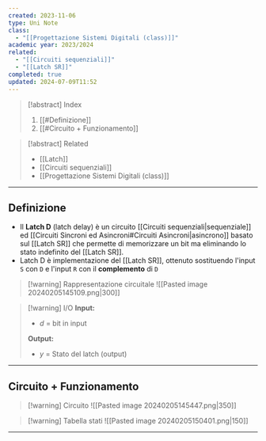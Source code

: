 ```yaml
---
created: 2023-11-06
type: Uni Note
class:
  - "[[Progettazione Sistemi Digitali (class)]]"
academic year: 2023/2024
related:
  - "[[Circuiti sequenziali]]"
  - "[[Latch SR]]"
completed: true
updated: 2024-07-09T11:52
---
```

>[!abstract] Index
>1. [[#Definizione]]
>2. [[#Circuito + Funzionamento]]

>[!abstract] Related
>- [[Latch]]
>- [[Circuiti sequenziali]]
>- [[Progettazione Sistemi Digitali (class)]]

---
## Definizione

- Il **Latch D** (latch delay) è un circuito [[Circuiti sequenziali|sequenziale]] ed [[Circuiti Sincroni ed Asincroni#Circuiti Asincroni|asincrono]] basato sul [[Latch SR]] che permette di memorizzare un bit ma eliminando lo stato indefinito del [[Latch SR]].
- Latch D è implementazione del [[Latch SR]], ottenuto sostituendo l'input `S` con `D`  e l'input `R` con il **complemento** di `D`

>[!warning] Rappresentazione circuitale
>![[Pasted image 20240205145109.png|300]]

>[!warning] I/O
>**Input:**
>- *d* = bit in input
>
>**Output:**
>- *y* = Stato del latch (output)

---
## Circuito + Funzionamento

>[!warning] Circuito
>![[Pasted image 20240205145447.png|350]]

>[!warning] Tabella stati
>![[Pasted image 20240205150401.png|150]]

---